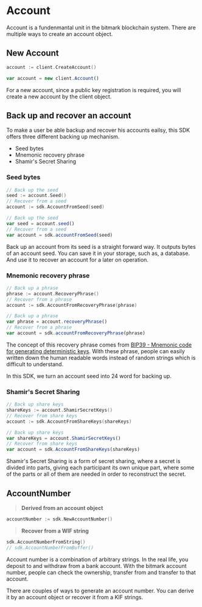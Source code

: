 # Account

Account is a fundenmantal unit in the bitmark blockchain system. There are multiple ways to create an account object.

## New Account

```go
account := client.CreateAccount()
```

```javascript
var account = new client.Account()
```

For a new account, since a public key registration is required, you will create a new account by the client object.

## Back up and recover an account

To make a user be able backup and recover his accounts eailsy, this SDK offers three different backing up mechanism.

- Seed bytes
- Mnemonic recovery phrase
- Shamir's Secret Sharing

### Seed bytes

```go
// Back up the seed
seed := account.Seed()
// Recover from a seed
account := sdk.AccountFromSeed(seed)
```

```javascript
// Back up the seed
var seed = account.seed()
// Recover from a seed
var account = sdk.accountFromSeed(seed)
```

Back up an account from its seed is a straight forward way. It outputs bytes of an account seed. You can save it in your storage, such as, a database. And use it to recover an account for a later on operation.

### Mnemonic recovery phrase

```go
// Back up a phrase
phrase := account.RecoveryPhrase()
// Recover from a phrase
account := sdk.AccountFromRecoveryPhrase(phrase)
```

```javascript
// Back up a phrase
var phrase = account.recoveryPhrase()
// Recover from a phrase
var account = sdk.accountFromRecoveryPhrase(phrase)
```

The concept of this recovery phrase comes from [BIP39 - Mnemonic code for generating deterministic keys](https://github.com/bitcoin/bips/blob/master/bip-0039.mediawiki). With these phrase, people can easily written down the human readable words instead of random strings which is difficult to understand.

In this SDK, we turn an account seed into 24 word for backing up.

### Shamir's Secret Sharing


```go
// Back up share keys
shareKeys := account.ShamirSecretKeys()
// Recover from share keys
account := sdk.AccountFromShareKeys(shareKeys)
```

```javascript
// Back up share keys
var shareKeys = account.ShamirSecretKeys()
// Recover from share keys
var account = sdk.AccountFromShareKeys(shareKeys)
```

Shamir's Secret Sharing is a form of secret sharing, where a secret is divided into parts, giving each participant its own unique part, where some of the parts or all of them are needed in order to reconstruct the secret.

## AccountNumber

> **Derived from an account object**

```go
accountNumber := sdk.NewAccountNumber()
```

> **Recover from a WIF string**

```go
sdk.AccountNumberFromString()
// sdk.AccountNumberFromBuffer()
```

Account number is a combination of arbitrary strings. In the real life, you deposit to and withdraw from a bank account. With the bitmark account number, people can check the ownership, transfer from and transfer to that account.

There are couples of ways to generate an account number. You can derive it by an account object or recover it from a KIF strings.

